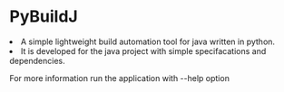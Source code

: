 # PyBuildJ
<li>A simple lightweight build automation tool for java written in python.
<li>It is developed for the java project with simple specifacations and dependencies.

For more information run the application with --help option
